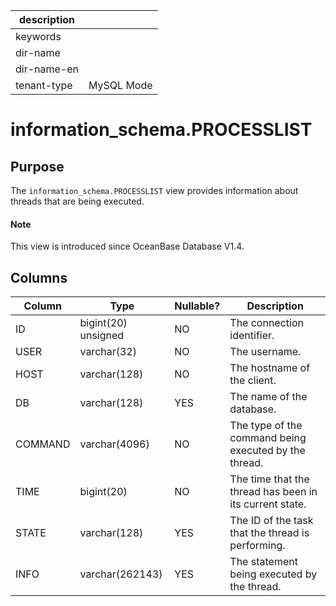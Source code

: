 |description||
|---|---|
|keywords||
|dir-name||
|dir-name-en||
|tenant-type|MySQL Mode|

# information_schema.PROCESSLIST

## Purpose

The `information_schema.PROCESSLIST` view provides information about threads that are being executed.

<main id="notice" type='explain'>
  <h4>Note</h4>
  <p>This view is introduced since OceanBase Database V1.4. </p>
</main>

## Columns

| **Column** | **Type** | **Nullable?** | **Description** |
|----------|---------------------|----------------|--------------|
| ID | bigint(20) unsigned | NO | The connection identifier. |
| USER | varchar(32) | NO | The username. |
| HOST | varchar(128) | NO | The hostname of the client. |
| DB | varchar(128) | YES | The name of the database. |
| COMMAND | varchar(4096) | NO | The type of the command being executed by the thread. |
| TIME | bigint(20) | NO | The time that the thread has been in its current state. |
| STATE | varchar(128) | YES | The ID of the task that the thread is performing. |
| INFO | varchar(262143) | YES | The statement being executed by the thread. |
